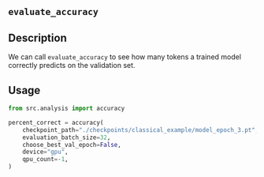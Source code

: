 ## `evaluate_accuracy`

## **Description**
We can call `evaluate_accuracy` to see how many tokens a trained model correctly predicts on the validation set.

## **Usage**
```python
from src.analysis import accuracy

percent_correct = accuracy(
    checkpoint_path="./checkpoints/classical_example/model_epoch_3.pt",
    evaluation_batch_size=32,
    choose_best_val_epoch=False,
    device="gpu",
    qpu_count=-1,
)
```